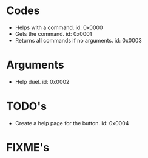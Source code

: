 # Codes
- Helps with a command. id: 0x0000
- Gets the command. id: 0x0001
- Returns all commands if no arguments. id: 0x0003

# Arguments
- Help duel. id: 0x0002

# TODO's
- Create a help page for the button. id: 0x0004

# FIXME's